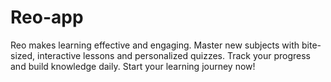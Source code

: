 # Reo-app
Reo makes learning effective and engaging. Master new subjects with bite-sized, interactive lessons and personalized quizzes. Track your progress and build knowledge daily. Start your learning journey now!
